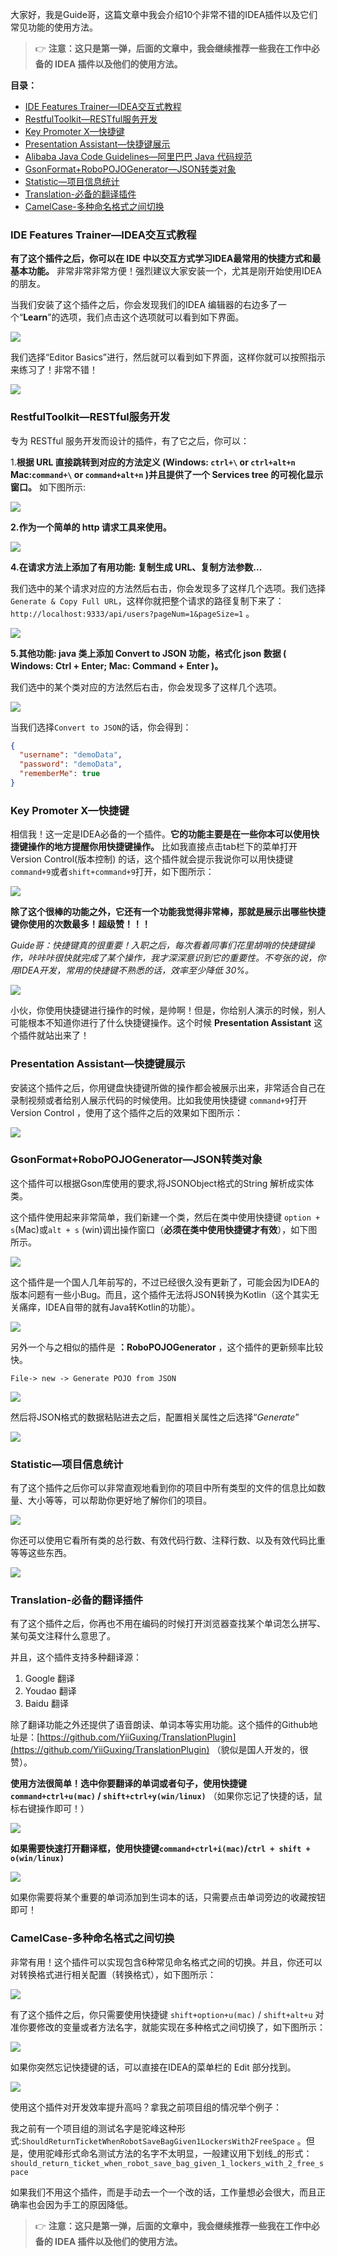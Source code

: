 大家好，我是Guide哥，这篇文章中我会介绍10个非常不错的IDEA插件以及它们常见功能的使用方法。

>👉 **注意：这只是第一弹，后面的文章中，我会继续推荐一些我在工作中必备的 IDEA 插件以及他们的使用方法。**

**目录：**

<!-- TOC -->

- [IDE Features Trainer—IDEA交互式教程](#ide-features-traineridea%e4%ba%a4%e4%ba%92%e5%bc%8f%e6%95%99%e7%a8%8b)
- [RestfulToolkit—RESTful服务开发](#restfultoolkitrestful%e6%9c%8d%e5%8a%a1%e5%bc%80%e5%8f%91)
- [Key Promoter X—快捷键](#key-promoter-x%e5%bf%ab%e6%8d%b7%e9%94%ae)
- [Presentation Assistant—快捷键展示](#presentation-assistant%e5%bf%ab%e6%8d%b7%e9%94%ae%e5%b1%95%e7%a4%ba)
- [Alibaba Java Code Guidelines—阿里巴巴 Java 代码规范](#alibaba-java-code-guidelines%e9%98%bf%e9%87%8c%e5%b7%b4%e5%b7%b4-java-%e4%bb%a3%e7%a0%81%e8%a7%84%e8%8c%83)
- [GsonFormat+RoboPOJOGenerator—JSON转类对象](#gsonformatrobopojogeneratorjson%e8%bd%ac%e7%b1%bb%e5%af%b9%e8%b1%a1)
- [Statistic—项目信息统计](#statistic%e9%a1%b9%e7%9b%ae%e4%bf%a1%e6%81%af%e7%bb%9f%e8%ae%a1)
- [Translation-必备的翻译插件](#translation-%e5%bf%85%e5%a4%87%e7%9a%84%e7%bf%bb%e8%af%91%e6%8f%92%e4%bb%b6)
- [CamelCase-多种命名格式之间切换](#camelcase-%e5%a4%9a%e7%a7%8d%e5%91%bd%e5%90%8d%e6%a0%bc%e5%bc%8f%e4%b9%8b%e9%97%b4%e5%88%87%e6%8d%a2)

<!-- /TOC -->

### IDE Features Trainer—IDEA交互式教程

**有了这个插件之后，你可以在 IDE 中以交互方式学习IDEA最常用的快捷方式和最基本功能。** 非常非常非常方便！强烈建议大家安装一个，尤其是刚开始使用IDEA的朋友。	

当我们安装了这个插件之后，你会发现我们的IDEA 编辑器的右边多了一个“**Learn**”的选项，我们点击这个选项就可以看到如下界面。

![](./pictures/IDE-Features-Trainer1.png)

我们选择“Editor Basics”进行，然后就可以看到如下界面，这样你就可以按照指示来练习了！非常不错！

![](./pictures/IDE-Features-Trainer2.png)

### RestfulToolkit—RESTful服务开发

专为 RESTful 服务开发而设计的插件，有了它之后，你可以：

1.**根据 URL 直接跳转到对应的方法定义 (Windows: `ctrl+\` or `ctrl+alt+n`  Mac:`command+\` or `command+alt+n`  )并且提供了一个 Services tree 的可视化显示窗口。** 如下图所示:

![](./pictures/RestfulToolkit1.png)

**2.作为一个简单的 http 请求工具来使用。**

![](./pictures/RestfulToolkit2.png)

**4.在请求方法上添加了有用功能: 复制生成 URL、复制方法参数...**

我们选中的某个请求对应的方法然后右击，你会发现多了这样几个选项。我们选择`Generate & Copy Full URL`，这样你就把整个请求的路径复制下来了：`http://localhost:9333/api/users?pageNum=1&pageSize=1` 。

![](./pictures/RestfulToolkit3.png)

**5.其他功能: java 类上添加 Convert to JSON 功能，格式化 json 数据 ( Windows: Ctrl + Enter; Mac: Command + Enter )。**

我们选中的某个类对应的方法然后右击，你会发现多了这样几个选项。

![](./pictures/RestfulToolkit4.png)

当我们选择`Convert to JSON`的话，你会得到：

```json
{
  "username": "demoData",
  "password": "demoData",
  "rememberMe": true
}
```

### Key Promoter X—快捷键

相信我！这一定是IDEA必备的一个插件。**它的功能主要是在一些你本可以使用快捷键操作的地方提醒你用快捷键操作。** 比如我直接点击tab栏下的菜单打开 Version Control(版本控制) 的话，这个插件就会提示我说你可以用快捷键 `command+9`或者`shift+command+9`打开，如下图所示：

![](./pictures/Key-Promoter-X1.png)

**除了这个很棒的功能之外，它还有一个功能我觉得非常棒，那就是展示出哪些快捷键你使用的次数最多！超级赞！！！**

*Guide哥：快捷键真的很重要！入职之后，每次看着同事们花里胡哨的快捷键操作，咔咔咔很快就完成了某个操作，我才深深意识到它的重要性。不夸张的说，你用IDEA开发，常用的快捷键不熟悉的话，效率至少降低 30%。*

![](./pictures/Key-Promoter-X2.png)

小伙，你使用快捷键进行操作的时候，是帅啊！但是，你给别人演示的时候，别人可能根本不知道你进行了什么快捷键操作。这个时候 **Presentation Assistant** 这个插件就站出来了！

### Presentation Assistant—快捷键展示

安装这个插件之后，你用键盘快捷键所做的操作都会被展示出来，非常适合自己在录制视频或者给别人展示代码的时候使用。比如我使用快捷键 `command+9`打开 Version Control ，使用了这个插件之后的效果如下图所示：

![](./pictures/Presentation-Assistant.gif)

### GsonFormat+RoboPOJOGenerator—JSON转类对象

这个插件可以根据Gson库使用的要求,将JSONObject格式的String 解析成实体类。

这个插件使用起来非常简单，我们新建一个类，然后在类中使用快捷键 `option + s`(Mac)或`alt + s` (win)调出操作窗口（**必须在类中使用快捷键才有效**），如下图所示。

![](./pictures/GsonFormat2.gif)

这个插件是一个国人几年前写的，不过已经很久没有更新了，可能会因为IDEA的版本问题有一些小Bug。而且，这个插件无法将JSON转换为Kotlin（这个其实无关痛痒，IDEA自带的就有Java转Kotlin的功能）。 

![](./pictures/GsonFormat1.png)

另外一个与之相似的插件是 **：RoboPOJOGenerator** ，这个插件的更新频率比较快。

`File-> new -> Generate POJO from JSON`

![](./pictures/RoboPOJOGenerator1.png)

然后将JSON格式的数据粘贴进去之后，配置相关属性之后选择“*Generate*”

![](./pictures/RoboPOJOGenerator2.png)

### Statistic—项目信息统计

有了这个插件之后你可以非常直观地看到你的项目中所有类型的文件的信息比如数量、大小等等，可以帮助你更好地了解你们的项目。

![](./pictures/Statistic1.png)

你还可以使用它看所有类的总行数、有效代码行数、注释行数、以及有效代码比重等等这些东西。

![](./pictures/Statistic2.png)

### Translation-必备的翻译插件

有了这个插件之后，你再也不用在编码的时候打开浏览器查找某个单词怎么拼写、某句英文注释什么意思了。

并且，这个插件支持多种翻译源：

1. Google 翻译
2. Youdao 翻译
3. Baidu 翻译

除了翻译功能之外还提供了语音朗读、单词本等实用功能。这个插件的Github地址是：[https://github.com/YiiGuxing/TranslationPlugin](https://github.com/YiiGuxing/TranslationPlugin) （貌似是国人开发的，很赞）。

**使用方法很简单！选中你要翻译的单词或者句子，使用快捷键 `command+ctrl+u(mac)` / `shift+ctrl+y(win/linux)`** （如果你忘记了快捷的话，鼠标右键操作即可！）

![](./pictures/translation/translation1.jpg)

**如果需要快速打开翻译框，使用快捷键`command+ctrl+i(mac)`/`ctrl + shift + o(win/linux)`**

![](./pictures/translation/translation2.png)

如果你需要将某个重要的单词添加到生词本的话，只需要点击单词旁边的收藏按钮即可！

### CamelCase-多种命名格式之间切换

非常有用！这个插件可以实现包含6种常见命名格式之间的切换。并且，你还可以对转换格式进行相关配置（转换格式），如下图所示：

![](./pictures/camel-case/camel-case1.png)

有了这个插件之后，你只需要使用快捷键 `shift+option+u(mac)` / `shift+alt+u` 对准你要修改的变量或者方法名字，就能实现在多种格式之间切换了，如下图所示：

![](./pictures/camel-case/camel-case2.gif)

如果你突然忘记快捷键的话，可以直接在IDEA的菜单栏的 Edit 部分找到。

![](./pictures/camel-case/camel-case3.png)

使用这个插件对开发效率提升高吗？拿我之前项目组的情况举个例子：

我之前有一个项目组的测试名字是驼峰这种形式:`ShouldReturnTicketWhenRobotSaveBagGiven1LockersWith2FreeSpace` 。但是，使用驼峰形式命名测试方法的名字不太明显，一般建议用下划线_的形式：`should_return_ticket_when_robot_save_bag_given_1_lockers_with_2_free_space`

如果我们不用这个插件，而是手动去一个一个改的话，工作量想必会很大，而且正确率也会因为手工的原因降低。

> 👉 **注意：这只是第一弹，后面的文章中，我会继续推荐一些我在工作中必备的 IDEA 插件以及他们的使用方法。**

